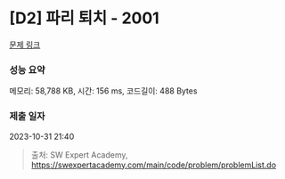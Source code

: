 # [D2] 파리 퇴치 - 2001 

[문제 링크](https://swexpertacademy.com/main/code/problem/problemDetail.do?contestProbId=AV5PzOCKAigDFAUq) 

### 성능 요약

메모리: 58,788 KB, 시간: 156 ms, 코드길이: 488 Bytes

### 제출 일자

2023-10-31 21:40



> 출처: SW Expert Academy, https://swexpertacademy.com/main/code/problem/problemList.do